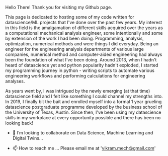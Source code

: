 Hello There! Thank you for visiting my Github page.

This page is dedicated to hosting some of my code written for datascience/ML projects that I've done over the past few years.
My interest in this field is the amalgamation of different skills acquired over the years as a computational mechanical analysis engineer, some intentionally and some by extension of the work I had been doing. Programming, analysis, optimization, numerical methods and were things I did everyday. Being an engineer for the engineering analysis departments of various large companies, numerical method and computer-aided engineering had always been the foundation of what I've been doing. Around 2013, when I hadn't heard of datascience yet and python popularity hadn't exploded, I started my programming journey in python - writing scripts to automate various engineering workflows and performing calculations for engineering analyses.

As years went by, I was intrigued by the newly emerging (at that time) datascience field and I felt like something I could channel my strengths into. In 2019, I finally bit the bait and enrolled myself into a formal 1 year grueling datascience postgraduate programme developed by the business school of the University of Texas, Austin. Since then, I've been using my datascience skills in my workplace at every opportunity possible and there has been no looking back!


- 💞️ I’m looking to collaborate on Data Science, Machine Learning and Digital Twins...

- 📫 How to reach me ... Please email me at 'vikram.mech@gmail.com'

<!---
vikramrad/vikramrad is a ✨ special ✨ repository because its `README.md` (this file) appears on your GitHub profile.
You can click the Preview link to take a look at your changes.
--->
